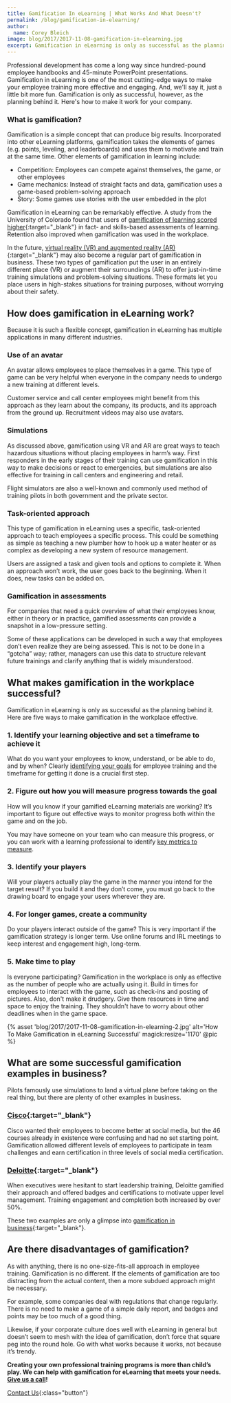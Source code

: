 ```yaml
---
title: Gamification In eLearning | What Works And What Doesn't?
permalink: /blog/gamification-in-elearning/
author:
  name: Corey Bleich
image: blog/2017/2017-11-08-gamification-in-elearning.jpg
excerpt: Gamification in eLearning is only as successful as the planning behind it. Here are five ways to make gamification in the workplace effective.
---
```


Professional development has come a long way since hundred-pound employee handbooks and 45-minute PowerPoint presentations. Gamification in eLearning is one of the most cutting-edge ways to make your employee training more effective and engaging. And, we'll say it, just a little bit more fun. Gamification is only as successful, however, as the planning behind it. Here's how to make it work for your company.

### What is gamification?

Gamification is a simple concept that can produce big results. Incorporated into other eLearning platforms, gamification takes the elements of games (e.g. points, leveling, and leaderboards) and uses them to motivate and train at the same time. Other elements of gamification in learning include:

*  Competition: Employees can compete against themselves, the game, or other employees
*  Game mechanics: Instead of straight facts and data, gamification uses a game-based problem-solving approach
*  Story: Some games use stories with the user embedded in the plot

Gamification in eLearning can be remarkably effective. A study from the University of Colorado found that users of [gamification of learning scored higher](https://elearningindustry.com/top-gamification-statistics-and-facts-for-2015){:target="_blank"} in fact- and skills-based assessments of learning. Retention also improved when gamification was used in the workplace.

In the future, [virtual reality (VR) and augmented reality (AR)](/blog/future-of-augmented-reality/){:target="_blank"} may also become a regular part of gamification in business. These two types of gamification put the user in an entirely different place (VR) or augment their surroundings (AR) to offer just-in-time training simulations and problem-solving situations. These formats let you place users in high-stakes situations for training purposes, without worrying about their safety.

## How does gamification in eLearning work?

Because it is such a flexible concept, gamification in eLearning has multiple applications in many different industries.

### Use of an avatar

An avatar allows employees to place themselves in a game. This type of game can be very helpful when everyone in the company needs to undergo a new training at different levels.

Customer service and call center employees might benefit from this approach as they learn about the company, its products, and its approach from the ground up. Recruitment videos may also use avatars.

### Simulations

As discussed above, gamification using VR and AR are great ways to teach hazardous situations without placing employees in harm’s way. First responders in the early stages of their training can use gamification in this way to make decisions or react to emergencies, but simulations are also effective for training in call centers and engineering and retail.

Flight simulators are also a well-known and commonly used method of training pilots in both government and the private sector.

### Task-oriented approach

This type of gamification in eLearning uses a specific, task-oriented approach to teach employees a specific process. This could be something as simple as teaching a new plumber how to hook up a water heater or as complex as developing a new system of resource management.

Users are assigned a task and given tools and options to complete it. When an approach won’t work, the user goes back to the beginning. When it does, new tasks can be added on.

### Gamification in assessments

For companies that need a quick overview of what their employees know, either in theory or in practice, gamified assessments can provide a snapshot in a low-pressure setting.

Some of these applications can be developed in such a way that employees don’t even realize they are being assessed. This is not to be done in a “gotcha” way; rather, managers can use this data to structure relevant future trainings and clarify anything that is widely misunderstood.

## What makes gamification in the workplace successful?

Gamification in eLearning is only as successful as the planning behind it. Here are five ways to make gamification in the workplace effective.

### 1. Identify your learning objective and set a timeframe to achieve it

What do you want your employees to know, understand, or be able to do, and by when? Clearly [identifying your goals](/blog/training-needs-analysis/) for employee training and the timeframe for getting it done is a crucial first step.

### 2. Figure out how you will measure progress towards the goal

How will you know if your gamified eLearning materials are working? It’s important to figure out effective ways to monitor progress both within the game and on the job.

You may have someone on your team who can measure this progress, or you can work with a learning professional to identify [key metrics to measure](/blog/how-to-keep-track-of-training/).

### 3. Identify your players

Will your players actually play the game in the manner you intend for the target result? If you build it and they don’t come, you must go back to the drawing board to engage your users wherever they are.

### 4. For longer games, create a community

Do your players interact outside of the game? This is very important if the gamification strategy is longer term. Use online forums and IRL meetings to keep interest and engagement high, long-term.

### 5. Make time to play

Is everyone participating? Gamification in the workplace is only as effective as the number of people who are actually using it. Build in times for employees to interact with the game, such as check-ins and posting of pictures. Also, don't make it drudgery. Give them resources in time and space to enjoy the training. They shouldn't have to worry about other deadlines when in the game space.

{% asset 'blog/2017/2017-11-08-gamification-in-elearning-2.jpg'
  alt='How To Make Gamification in eLearning Successful'
  magick:resize='1170' @pic %}

## What are some successful gamification examples in business?

Pilots famously use simulations to land a virtual plane before taking on the real thing, but there are plenty of other examples in business.

### [Cisco](http://www.gamification.co/2014/02/05/cisco-drives-social-media-training-gamification/){:target="_blank"}

Cisco wanted their employees to become better at social media, but the 46 courses already in existence were confusing and had no set starting point. Gamification allowed different levels of employees to participate in team challenges and earn certification in three levels of social media certification.

### [Deloitte](https://hbr.org/2013/01/how-deloitte-made-learning-a-g){:target="_blank"}

When executives were hesitant to start leadership training, Deloitte gamified their approach and offered badges and certifications to motivate upper level management. Training engagement and completion both increased by over 50%.

These two examples are only a glimpse into [gamification in business](https://www.clicksoftware.com/blog/top-25-best-examples-of-gamification-in-business/){:target="_blank"}.

## Are there disadvantages of gamification?

As with anything, there is no one-size-fits-all approach in employee training. Gamification is no different. If the elements of gamification are too distracting from the actual content, then a more subdued approach might be necessary.

For example, some companies deal with regulations that change regularly. There is no need to make a game of a simple daily report, and badges and points may be too much of a good thing.

Likewise, if your corporate culture does well with eLearning in general but doesn’t seem to mesh with the idea of gamification, don’t force that square peg into the round hole. Go with what works because it works, not because it’s trendy.

<strong>Creating your own professional training programs is more than child’s play. We can help with gamification for eLearning that meets your needs. [Give us a call](/contact/)!</strong>

[Contact Us](/contact/ ){:class="button"}
